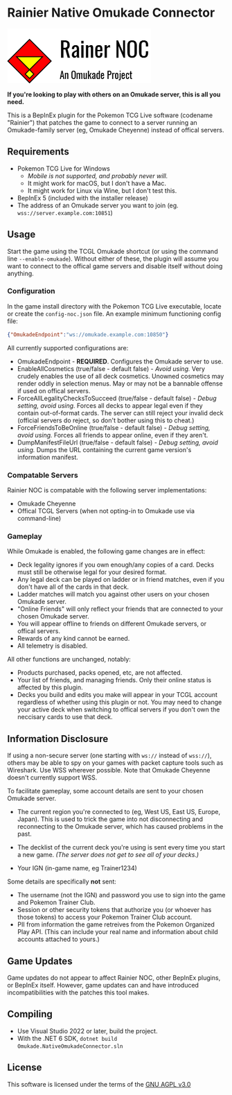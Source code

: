 ﻿# Rainier Native Omukade Connector
![logo](noc-logo.png)

**If you're looking to play with others on an Omukade server, this is all you need.**

This is a BepInEx plugin for the Pokemon TCG Live software (codename "Rainier") that patches the game
to connect to a server running an Omukade-family server (eg, Omukade Cheyenne) instead of offical servers.

## Requirements
* Pokemon TCG Live for Windows
    * _Mobile is not supported, and probably never will._
    * It might work for macOS, but I don't have a Mac.
    * It might work for Linux via Wine, but I don't test this.
* BepInEx 5 (included with the installer release)
* The address of an Omukade server you want to join (eg. `wss://server.example.com:10851`)

## Usage
Start the game using the TCGL Omukade shortcut (or using the command line `--enable-omukade`).
Without either of these, the plugin will assume you want to connect to the offical game servers and disable itself without doing anything.

### Configuration
In the game install directory with the Pokemon TCG Live executable, locate or create the `config-noc.json` file. An example minimum functioning config file:
```json
{"OmukadeEndpoint":"ws://omukade.example.com:10850"}
```
All currently supported configurations are:
* OmukadeEndpoint - **REQUIRED**. Configures the Omukade server to use.
* EnableAllCosmetics (true/false - default false) - _Avoid using._ Very crudely enables the use of all deck cosmetics. Unowned cosmetics may render oddly in selection menus. May or may not be a bannable offense if used on offical servers.
* ForceAllLegalityChecksToSucceed (true/false - default false) - _Debug setting, avoid using._ Forces all decks to appear legal even if they contain out-of-format cards. The server can still reject your invalid deck (official servers do reject, so don't bother using this to cheat.)
* ForceFriendsToBeOnline (true/false - default false) - _Debug setting, avoid using._ Forces all friends to appear online, even if they aren't.
* DumpManifestFileUrl (true/false - default false) - _Debug setting, avoid using._ Dumps the URL containing the current game version's information manifest.

### Compatable Servers
Rainier NOC is compatable with the following server implementations:
* Omukade Cheyenne
* Offical TCGL Servers (when not opting-in to Omukade use via command-line)

### Gameplay
While Omukade is enabled, the following game changes are in effect:
* Deck legality ignores if you own enough/any copies of a card. Decks must still be otherwise legal for your desired format.
* Any legal deck can be played on ladder or in friend matches, even if you don't have all of the cards in that deck.
* Ladder matches will match you against other users on your chosen Omukade server.
* "Online Friends" will only reflect your friends that are connected to your chosen Omukade server.
* You will appear offline to friends on different Omukade servers, or offical servers.
* Rewards of any kind cannot be earned.
* All telemetry is disabled.

All other functions are unchanged, notably:
* Products purchased, packs opened, etc, are not affected.
* Your list of friends, and managing friends. Only their online status is affected by this plugin.
* Decks you build and edits you make will appear in your TCGL account regardless of whether using this plugin or not.
  You may need to change your active deck when switching to offical servers if you don't own the neccisary cards to use that deck.

## Information Disclosure
If using a non-secure server (one starting with `ws://` instead of `wss://`), others may be able to spy on your games with packet capture tools such as Wireshark. Use WSS wherever possible.
Note that Omukade Cheyenne doesn't currently support WSS.

To facilitate gameplay, some account details are sent to your chosen Omukade server.
* The current region you're connected to (eg, West US, East US, Europe, Japan). This is used to trick the game into not
  disconnecting and reconnecting to the Omukade server, which has caused problems in the past.

* The decklist of the current deck you're using is sent every time you start a new game. _(The server does not get to see all of your decks.)_
* Your IGN (in-game name, eg Trainer1234)

Some details are specifically **not** sent:
* The username (not the IGN) and password you use to sign into the game and Pokemon Trainer Club.
* Session or other security tokens that authorize you (or whoever has those tokens) to access your Pokemon Trainer Club account.
* PII from information the game retreives from the Pokemon Organized Play API. (This can include your real name and information about child accounts attached to yours.)

## Game Updates
Game updates do not appear to affect Rainier NOC, other BepInEx plugins, or BepInEx itself. However,
game updates can and have introduced incompatibilities with the patches this tool makes.

## Compiling
* Use Visual Studio 2022 or later, build the project.
* With the .NET 6 SDK, `dotnet build Omukade.NativeOmukadeConnector.sln`

## License
This software is licensed under the terms of the [GNU AGPL v3.0](https://www.gnu.org/licenses/agpl-3.0.en.html)